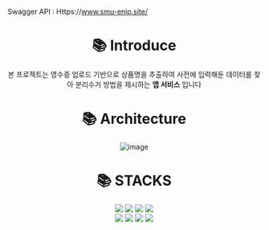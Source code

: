 Swagger API : Https://www.smu-enip.site/

<div align=center>

<div><h1>📚 Introduce</h1>
 본 프로젝트는 영수증 업로드 기반으로 상품명을 추출하여 사전에 입력해둔 데이터를 찾아 분리수거 방법을 제시하는 <b>앱 서비스</b> 입니다<p>
</div>

<div><h1>📚 Architecture</h1></div>

![image](https://github.com/la1av1a/SMU-RecycleTrack-API/assets/81461486/beff7c08-3dfe-4d79-b193-2403dff79c86)

<p>

<div><h1>📚 STACKS</h1>
<img src="https://img.shields.io/badge/java-007396?style=for-the-badge&logo=java&logoColor=white">
  <img src="https://img.shields.io/badge/spring-6DB33F?style=for-the-badge&logo=spring&logoColor=white">
    <img src="https://img.shields.io/badge/JPA-092E20?style=for-the-badge&logo=&logoColor=white"> 
  <img src="https://img.shields.io/badge/mysql-3776AB?style=for-the-badge&logo=&logoColor=white">
</div>

<div>
    <div>
  <img src="https://img.shields.io/badge/ec2-FF9900?style=for-the-badge&logo=amazonec2&logoColor=white">
  <img src="https://img.shields.io/badge/opensearch-005EB8?style=for-the-badge&logo=OpenSearch&logoColor=white">
  <img src="https://img.shields.io/badge/redis-DC382D?style=for-the-badge&logo=Redis&logoColor=white">
  <img src="https://img.shields.io/badge/docker-2496ED?style=for-the-badge&logo=docker&logoColor=white">
</div>
</div>
</div>
